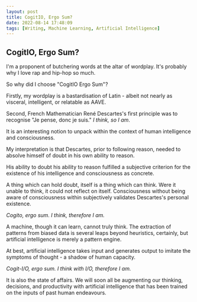 ```yaml
---
layout: post
title: CogitIO, Ergo Sum?
date: 2022-08-14 17:48:09
tags: [Writing, Machine Learning, Artificial Intelligence]
---
```

## CogitIO, Ergo Sum?

I'm a proponent of butchering words at the altar of wordplay. It's probably why I love rap and hip-hop so much.

So why did I choose "CogitIO Ergo Sum"?

Firstly, my wordplay is a bastardisation of Latin - albeit not nearly as visceral, intelligent, or relatable as AAVE.

Second, French Mathematician René Descartes's first principle was to recognise "Je pense, donc je suis." *I think, so I am*.

It is an interesting notion to unpack within the context of human intelligence and consciousness.

My interpretation is that Descartes, prior to following reason, needed to absolve himself of doubt in his own ability to reason.

His ability to doubt his ability to reason fulfilled a subjective criterion for the existence of his intelligence and consciousness as concrete.

A thing which can hold doubt, itself is a thing which can think. Were it unable to think, it could not reflect on itself. Consciousness without being aware of consciousness within subjectively validates Descartes's personal existence.

*Cogito, ergo sum. I think, therefore I am.*

A machine, though it can learn, cannot truly think. The extraction of patterns from biased data is several leaps beyond heuristics, certainly, but artificial intelligence is merely a pattern engine.

At best, artificial intelligence takes input and generates output to imitate the symptoms of thought - a shadow of human capacity.

*Cogit-I/O, ergo sum. I think with I/O, therefore I am.*

It is also the state of affairs. We will soon all be augmenting our thinking, decisions, and productivity with artificial intelligence that has been trained on the inputs of past human endeavours.
